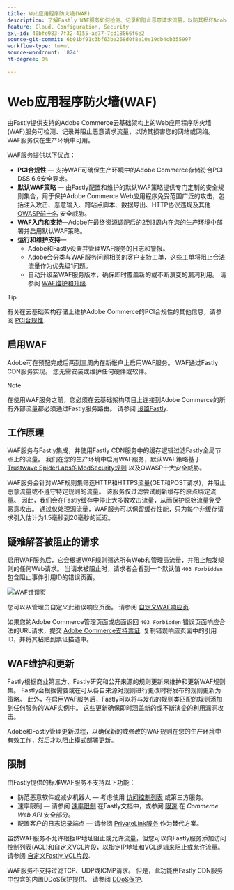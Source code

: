 ```yaml
---
title: Web应用程序防火墙(WAF)
description: 了解Fastly WAF服务如何检测、记录和阻止恶意请求流量，以防其损坏Adobe Commerce网络或网站。
feature: Cloud, Configuration, Security
exl-id: 40bfe983-7f32-4155-ae77-7cd18866f6e2
source-git-commit: 6b01bf91c3bf63ba268d0f8e10e19db4cb355997
workflow-type: tm+mt
source-wordcount: '824'
ht-degree: 0%

---
```


# Web应用程序防火墙(WAF)

由Fastly提供支持的Adobe Commerce云基础架构上的Web应用程序防火墙(WAF)服务可检测、记录并阻止恶意请求流量，以防其损害您的网站或网络。 WAF服务仅在生产环境中可用。

WAF服务提供以下优点：

- **PCI合规性** — 支持WAF可确保生产环境中的Adobe Commerce存储符合PCI DSS 6.6安全要求。
- **默认WAF策略** — 由Fastly配置和维护的默认WAF策略提供专门定制的安全规则集合，用于保护Adobe Commerce Web应用程序免受范围广泛的攻击，包括注入攻击、恶意输入、跨站点脚本、数据导出、HTTP协议违规及其他 [OWASP前十名](https://owasp.org/www-project-top-ten/) 安全威胁。
- **WAF入门和支持**—Adobe在最终资源调配后的2到3周内在您的生产环境中部署并启用默认WAF策略。
- **运行和维护支持**—
   - Adobe和Fastly设置并管理WAF服务的日志和警报。
   - Adobe会分类与WAF服务问题相关的客户支持工单，这些工单将阻止合法流量作为优先级1问题。
   - 自动升级至WAF服务版本，确保即时覆盖新的或不断演变的漏洞利用。 请参阅 [WAF维护和升级](#waf-maintenance-and-updates).

>[!TIP]
>
>有关在云基础架构存储上维护Adobe Commerce的PCI合规性的其他信息，请参阅 [PCI合规性](https://business.adobe.com/products/magento/pci-compliance.html).

## 启用WAF

Adobe可在预配完成后两到三周内在新帐户上启用WAF服务。 WAF通过Fastly CDN服务实现。 您无需安装或维护任何硬件或软件。

>[!NOTE]
>
>在使用WAF服务之前，您必须在云基础架构项目上连接到Adobe Commerce的所有外部流量都必须通过Fastly服务路由。 请参阅 [设置Fastly](fastly-configuration.md).

## 工作原理

WAF服务与Fastly集成，并使用Fastly CDN服务中的缓存逻辑过滤Fastly全局节点上的流量。 我们在您的生产环境中启用WAF服务，默认WAF策略基于 [Trustwave SpiderLabs的ModSecurity规则](https://github.com/owasp-modsecurity/ModSecurity) 以及OWASP十大安全威胁。

WAF服务会针对WAF规则集筛选HTTP和HTTPS流量(GET和POST请求)，并阻止恶意流量或不遵守特定规则的流量。 该服务仅过滤尝试刷新缓存的原点绑定流量。 因此，我们会在Fastly缓存中停止大多数攻击流量，从而保护原始流量免受恶意攻击。 通过仅处理源流量，WAF服务可以保留缓存性能，只为每个非缓存请求引入估计为1.5毫秒到20毫秒的延迟。

## 疑难解答被阻止的请求

启用WAF服务后，它会根据WAF规则筛选所有Web和管理员流量，并阻止触发规则的任何Web请求。 当请求被阻止时，请求者会看到一个默认值 `403 Forbidden` 包含阻止事件引用ID的错误页面。

![WAF错误页](../../assets/cdn/fastly-waf-403-error.png)

您可以从管理员自定义此错误响应页面。 请参阅 [自定义WAF响应页](fastly-custom-response.md#customize-the-waf-error-page).

如果您的Adobe Commerce管理页面或店面返回 `403 Forbidden` 错误页面响应合法的URL请求，提交 [Adobe Commerce支持票证](https://experienceleague.adobe.com/docs/commerce-knowledge-base/kb/help-center-guide/magento-help-center-user-guide.html#submit-ticket). 复制错误响应页面中的引用ID，并将其粘贴到票证描述中。

## WAF维护和更新

Fastly根据商业第三方、Fastly研究和公开来源的规则更新来维护和更新WAF规则集。 Fastly会根据需要或在可从各自来源对规则进行更改时将发布的规则更新为策略。 此外，在启用WAF服务后，Fastly可以将与发布的规则类匹配的规则添加到任何服务的WAF实例中。 这些更新确保即时涵盖新的或不断演变的利用漏洞攻击。

Adobe和Fastly管理更新过程，以确保新的或修改的WAF规则在您的生产环境中有效工作，然后才以阻止模式部署更新。

## 限制

由Fastly提供的标准WAF服务不支持以下功能：

- 防范恶意软件或减少机器人 — 考虑使用 [访问控制列表](./fastly-vcl-allowlist.md) 或第三方服务。
- 速率限制 — 请参阅 [速率限制](https://github.com/fastly/fastly-magento2/blob/master/Documentation/Guides/RATE-LIMITING.md) 在Fastly文档中，或参阅 [限速](https://developer.adobe.com/commerce/webapi/get-started/rate-limiting/) 在 _Commerce Web API_ 安全部分。
- 配置客户的日志记录端点 — 请参阅 [PrivateLink服务](../development/privatelink-service.md) 作为替代方案。

虽然WAF服务不允许根据IP地址阻止或允许流量，但您可以向Fastly服务添加访问控制列表(ACL)和自定义VCL片段，以指定IP地址和VCL逻辑来阻止或允许流量。 请参阅 [自定义Fastly VCL片段](fastly-vcl-custom-snippets.md).

WAF服务不支持过滤TCP、UDP或ICMP请求。 但是，此功能由Fastly CDN服务中包含的内置DDoS保护提供。 请参阅 [DDoS保护](fastly.md#ddos-protection).
